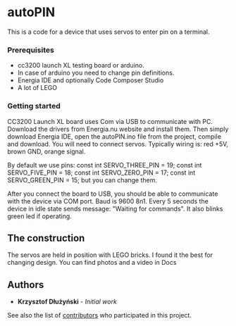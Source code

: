 # autoPIN

This is a code for a device that uses servos to enter pin on a terminal. 

### Prerequisites

* cc3200 launch XL testing board or arduino. 
* In case of arduino you need to change pin definitions. 
* Energia IDE and optionally Code Composer Studio
* A lot of LEGO 

### Getting started

CC3200 Launch XL board uses Com via USB to communicate with PC. Download the drivers from Energia.nu website and install them.
Then simply download Energia IDE, open the autoPIN.ino file from the project, compile and download.
You will need to connect servos. Typically wiring is: red +5V, brown GND, orange signal.

By default we use pins:
const int SERVO_THREE_PIN = 19;
const int SERVO_FIVE_PIN = 18;
const int SERVO_ZERO_PIN = 17;
const int SERVO_GREEN_PIN = 15;
but you can change them.

After you connect the board to USB, you should be able to communicate with the device via COM port. Baud is 9600 8n1. Every 5 seconds the device in idle state sends message:  "Waiting for commands". It also blinks green led if operating. 

## The construction

The servos are held in position with LEGO bricks. I found it the best for changing design. You can find photos and a video in Docs 

## Authors

* **Krzysztof Dłużyński** - *Initial work* 

See also the list of [contributors](https://github.com/your/project/contributors) who participated in this project.


